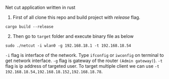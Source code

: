 Net cut application written in rust

1) First of all clone this repo and build project with <i>release</i> flag.

```
cargo build --release

```

2) Then go to ```target``` folder and execute binary file as below

```
sudo ./netcut -i wlan0 -g 192.168.18.1 -t 192.168.18.54

```

```-i``` flag is interface of the network. Type ```ifconfig``` or ```iwconfig``` on terminal to get network interface. ```-g``` flag is gateway of the router ```(Admin gateway)```).  ```-t``` flag is ip address of targeted user. To target multiple client we can use ```-t 192.168.18.54,192.168.18.152,192.168.18.78```.

